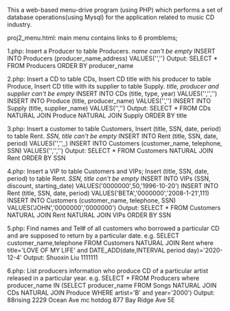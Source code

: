 This a web-based menu-drive program (using PHP) which performs a set of database operations(using Mysql) for the application related to music CD industry. 


proj2_menu.html: main menu contains links to 6 promblems;


1.php: Insert a Producer to table Producers.   *name can't be empty*
INSERT INTO Producers (producer_name,address) VALUES('','')
Output: SELECT * FROM Producers ORDER BY producer_name


2.php: Insert a CD to table CDs, Insert CD title with his producer to table Produce,  Insert CD title with its supplier to table Supply. *title, producer and supplier can't be empty*
INSERT INTO CDs (title, type, year) VALUES('','','')
INSERT INTO Produce (title, producer_name) VALUES('','')
INSERT INTO Supply (title, supplier_name) VALUES('','')
Output: SELECT * FROM CDs NATURAL JOIN Produce NATURAL JOIN Supply ORDER BY title


3.php: Insert a customer to table Customers, Insert (title, SSN, date, period) to table Rent. *SSN, title can't be empty*
INSERT INTO Rent (title, SSN, date, period) VALUES('','',,)
INSERT INTO Customers (customer_name, telephone, SSN) VALUES('','','')
Output: SELECT * FROM Customers NATURAL JOIN Rent ORDER BY SSN


4.php: Insert a VIP to table Customers and VIPs; Insert (title, SSN, date, period) to table Rent. *SSN, title can't be empty*
INSERT INTO VIPs (SSN, discount, starting_date) VALUES('0000000',50,'1996-10-20')
INSERT INTO Rent (title, SSN, date, period) VALUES('BETA','0000000','2008-1-21',111)
INSERT INTO Customers (customer_name, telephone, SSN) VALUES('JOHN','0000000','0000000')
Output: SELECT * FROM Customers NATURAL JOIN Rent NATURAL JOIN VIPs ORDER BY SSN


5.php: Find names and Tel# of all customers who borrowed a particular CD and are supposed to return by a particular date.
e.g.
SELECT customer_name,telephone FROM Customers NATURAL JOIN Rent where title='LOVE OF MY LIFE' and DATE_ADD(date,INTERVAL period day)='2020-12-4'
Output:  Shuoxin Liu 1111111


6.php: List producers information who produce CD of a particular artist released in a particular year.
e.g.
SELECT * FROM Producers where producer_name IN (SELECT producer_name FROM Songs NATURAL JOIN CDs NATURAL JOIN Produce WHERE artist='B' and year='2000')
Output: 88rising	  2229 Ocean Ave
              mc hotdog  877 Bay Ridge Ave 5E
